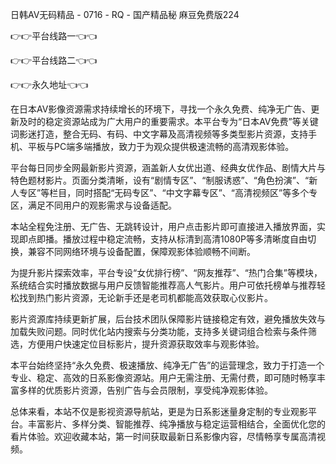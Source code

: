 日韩AV无码精品 - 0716 - RQ - 国产精品秘 麻豆免费版224

👉👉平台线路一👈👈

👉👉平台线路二👈👈

👉👉永久地址👈👈

在日本AV影像资源需求持续增长的环境下，寻找一个永久免费、纯净无广告、更新及时的稳定资源站成为广大用户的重要需求。本平台专为“日本AV免费”等关键词影迷打造，整合无码、有码、中文字幕及高清视频等多类型影片资源，支持手机、平板与PC端多端播放，致力于为观众提供极速流畅的高清观影体验。

平台每日同步全网最新影片资源，涵盖新人女优出道、经典女优作品、剧情大片与特色题材影片。页面分类清晰，设有“剧情专区”、“制服诱惑”、“角色扮演”、“新人专区”等栏目，同时搭配“无码专区”、“中文字幕专区”、“高清视频区”等多个专区，满足不同用户的观影需求与设备适配。

本站全程免注册、无广告、无跳转设计，用户点击影片即可直接进入播放界面，实现即点即播。播放过程中稳定流畅，支持从标清到高清1080P等多清晰度自由切换，兼容不同网络环境与设备配置，保障观影体验顺畅不间断。

为提升影片探索效率，平台专设“女优排行榜”、“网友推荐”、“热门合集”等模块，系统结合实时播放数据与用户反馈智能推荐高人气影片。用户可依托榜单与推荐轻松找到热门影片资源，无论新手还是老司机都能高效获取心仪影片。

影片资源库持续更新扩展，后台技术团队保障影片链接稳定有效，避免播放失效与加载失败问题。同时优化站内搜索与分类功能，支持多关键词组合检索与条件筛选，方便用户快速定位目标影片，提升资源获取效率与观影体验。

本平台始终坚持“永久免费、极速播放、纯净无广告”的运营理念，致力于打造一个专业、稳定、高效的日系影像资源站。用户无需注册、无需付费，即可随时畅享丰富多样的优质影片资源，告别广告与会员限制，享受纯净观影体验。

总体来看，本站不仅是影视资源导航站，更是为日系影迷量身定制的专业观影平台。丰富影片、多样分类、智能推荐、纯净播放与稳定运营相结合，全面优化您的看片体验。欢迎收藏本站，第一时间获取最新日系影像内容，尽情畅享专属高清视频。

